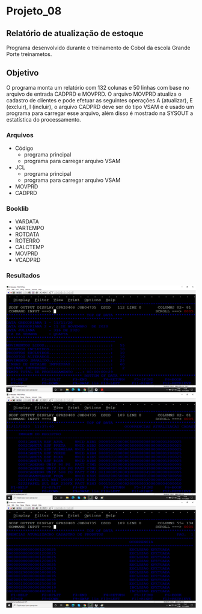 # Projeto_08
## Relatório de atualização de estoque

Programa desenvolvido durante o treinamento de Cobol da escola Grande Porte treinametos.

## Objetivo

O programa monta um relatório com 132 colunas e 50 linhas com base no arquivo de entrada CADPRD e MOVPRD. O arquivo MOVPRD atualiza o cadastro de clientes e pode efetuar as seguintes operações A (atualizar), E (excluir), I (incluir), o arquivo CADPRD deve ser do tipo VSAM e é usado um programa para carregar esse arquivo, além disso é mostrado na SYSOUT a estatística do processamento.

### Arquivos

* Código 
  * programa principal
  * programa para carregar arquivo VSAM
* JCL 
  * programa principal
  * programa para carregar arquivo VSAM
* MOVPRD
* CADPRD

### Booklib

* VARDATA
* VARTEMPO
* ROTDATA
* ROTERRO
* CALCTEMP
* MOVPRD
* VCADPRD

### Resultados

![SYSOUT](sysout.png)
![RELATÓRIO](relatorio_01.png)
![RELATÓRIO](relatorio_02.png)



